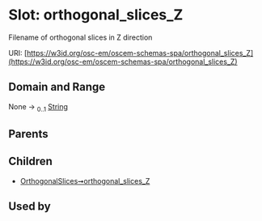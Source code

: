 
# Slot: orthogonal_slices_Z

Filename of orthogonal slices in Z direction

URI: [https://w3id.org/osc-em/oscem-schemas-spa/orthogonal_slices_Z](https://w3id.org/osc-em/oscem-schemas-spa/orthogonal_slices_Z)


## Domain and Range

None &#8594;  <sub>0..1</sub> [String](types/String.md)

## Parents


## Children

 *  [OrthogonalSlices➞orthogonal_slices_Z](OrthogonalSlices_orthogonal_slices_Z.md)

## Used by

